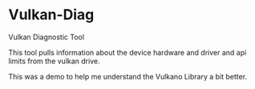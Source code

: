 # Vulkan-Diag
Vulkan Diagnostic Tool

This tool pulls information about the device hardware and driver and api limits from the vulkan drive.

This was a demo to help me understand the Vulkano Library a bit better.

